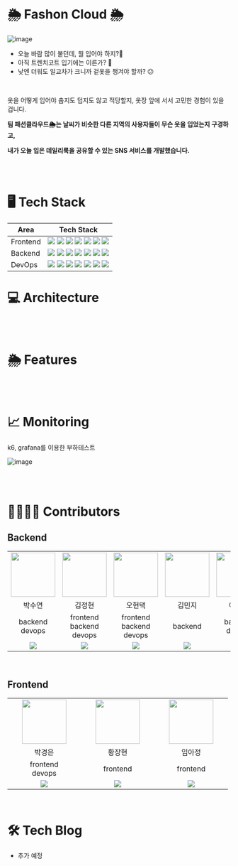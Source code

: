 # 🌦️ Fashon Cloud 🌦️

![image](https://github.com/Fashion-Cloud/.github/assets/88549117/c1a383ab-7cc2-432c-9860-d2ffead175e9)


- 오늘 바람 많이 불던데, 뭘 입어야 하지?🧐
- 아직 트렌치코트 입기에는 이른가? 🤔
- 낮엔 더워도 일교차가 크니까 겉옷을 챙겨야 할까? 😕

<br>

옷을 어떻게 입어야 춥지도 덥지도 않고 적당할지, 옷장 앞에 서서 고민한 경험이 있을 겁니다.

**팀 패션클라우드🌦️는 날씨가 비슷한 다른 지역의 사용자들이 무슨 옷을 입었는지 구경하고,**

**내가 오늘 입은 데일리룩을 공유할 수 있는 SNS 서비스를 개발했습니다.**

<br> <br>


# 🖥️ Tech Stack

| Area       | Tech Stack                                                                                                                                                                                                                                                                                                                                                                                                                                                                                                                                                                                                                                                                                                                                                                                                                                                                                                                                                                                                                                                                         |
| ---------- |------------------------------------------------------------------------------------------------------------------------------------------------------------------------------------------------------------------------------------------------------------------------------------------------------------------------------------------------------------------------------------------------------------------------------------------------------------------------------------------------------------------------------------------------------------------------------------------------------------------------------------------------------------------------------------------------------------------------------------------------------------------------------------------------------------------------------------------------------------------------------------------------------------------------------------------------------------------------------------------------------------------------------------------------------------------------------------|
| Frontend   | <img src="https://img.shields.io/badge/TypeScript-3178C6?style=for-the-badge&logo=typescript&logoColor=white"> <img src="https://img.shields.io/badge/nestjs-E0234E?style=for-the-badge&logo=nestjs&logoColor=white"> <img src="https://img.shields.io/badge/vite-646CFF?style=for-the-badge&logo=vite&logoColor=white"> <img src="https://img.shields.io/badge/tailwind css-06B6D4?style=for-the-badge&logo=tailwind css&logoColor=white"> <img src="https://img.shields.io/badge/prettier-F7B93E?style=for-the-badge&logo=prettier&logoColor=white"> <img src="https://img.shields.io/badge/eslint-4B32C3?style=for-the-badge&logo=eslint&logoColor=white"> <img src="https://img.shields.io/badge/recoil-3578E5?style=for-the-badge&logo=zustand&logoColor=white"> |
| Backend    | <img src="https://img.shields.io/badge/Spring_Boot-F2F4F9?style=for-the-badge&logo=spring-boot"> <img src="https://img.shields.io/badge/Spring_Security-6DB33F?style=for-the-badge&logo=Spring-Security&logoColor=white"> <img src="https://img.shields.io/badge/Spring_Boot-F2F4F9?style=for-the-badge&logo=spring-data-jpa"> <img src="https://img.shields.io/badge/PostgreSQL-316192?style=for-the-badge&logo=postgresql&logoColor=white"> <img src="https://img.shields.io/badge/amazon s3-569A31?style=for-the-badge&logo=amazons3&logoColor=white"> <img src="https://img.shields.io/badge/Junit5-25A162?style=for-the-badge&logo=junit5&logoColor=white"> <img src="https://img.shields.io/badge/redis-DC382D?style=for-the-badge&logo=redis&logoColor=white"> |
| DevOps     | <img src="https://img.shields.io/badge/nginx-009639?style=for-the-badge&logo=nginx&logoColor=white"> <img src="https://img.shields.io/badge/docker-2496ED?style=for-the-badge&logo=docker&logoColor=white"> <img src="https://img.shields.io/badge/github actions-2088FF?style=for-the-badge&logo=github actions&logoColor=white"> <img src="https://img.shields.io/badge/amazon ec2-FF9900?style=for-the-badge&logo=amazon ec2&logoColor=white"> <img src="https://img.shields.io/badge/elastic stack-005571?style=for-the-badge&logo=elastic stack&logoColor=white"> <img src="https://img.shields.io/badge/k6-7D64FF?style=for-the-badge&logo=k6&logoColor=white"> <img src="https://img.shields.io/badge/grafana-F46800?style=for-the-badge&logo=grafana&logoColor=white"> |


# 💻 Architecture

<br> <br>

# 🌦️ Features

<br> <br>

# 📈 Monitoring

k6, grafana를 이용한 부하테스트

![image](https://github.com/Fashion-Cloud/.github/assets/88549117/cb8ea75b-6d92-4932-bfa1-1897f77bf19c)

<br> <br>

# 👨‍👩‍👧‍👦 Contributors

## Backend

<table width="1000px">
    <tbody>
    <tr>
         <td width="100" align="center">
            <a href="https://github.com/PARK-Su-yeon">
                <img src="https://avatars.githubusercontent.com/u/93627156?v=4" width="100" height="100">
            </a>
        </td>
        <td width="100" align="center">
            <a href="https://github.com/kjeongh">
                <img src="https://avatars.githubusercontent.com/u/88549117?v=4" width="100" height="100">
            </a>
        </td>
        <td width="100" align="center">
            <a href="https://github.com/HyunTaek5">
                <img src="https://avatars.githubusercontent.com/u/38789284?v=4" width="100" height="100">
            </a>
        </td>
        <td width="100" align="center">
            <a href="https://github.com/alswl020208">
                <img src="https://avatars.githubusercontent.com/u/96772297?v=4" width="100" height="100">
            </a>
        </td>
        <td width="100" align="center">
            <a href="https://github.com/RayLee-Kor">
                <img src="https://avatars.githubusercontent.com/u/81789003?v=4" width="100" height="100">
            </a>
        </td>
    </tr>
    <tr>
        <td width="100" align="center">박수연</td>
        <td width="100" align="center">김정현</td>
        <td width="100" align="center">오현택</td>
        <td width="100" align="center">김민지</td>
        <td width="100" align="center">이정우</td>
    </tr>
    <tr>
        <td width="150" align="center">
            backend<br>
            devops<br>
        </td>
        <td width="150" align="center">
            frontend<br>
            backend<br>
            devops<br>
        </td>
        <td width="150" align="center">
            frontend<br>
            backend<br>
            devops<br>
        </td>
        <td width="150" align="center">
            backend<br>
        </td>
        <td width="150" align="center">
            backend<br>
            devops<br>
        </td>
    </tr>
    <tr>
        <td width="100" align="center">
            <a href="https://github.com/PARK-Su-yeon">
                <img src="http://img.shields.io/badge/PARKSuyeon-green?style=social&logo=github"/>
            </a>
        </td>
        <td width="100" align="center">
            <a href="https://github.com/kjeongh">
                <img src="http://img.shields.io/badge/kjeongh-green?style=social&logo=github"/>
            </a>
        </td>
        <td width="100" align="center">
            <a href="https://github.com/HyunTaek5">  
                <img src="http://img.shields.io/badge/HyunTaek5-green?style=social&logo=github"/>
            </a>
        </td>
        <td width="100" align="center">
            <a href="https://github.com/alswl020208">  
                <img src="http://img.shields.io/badge/alswl020208-green?style=social&logo=github"/>
            </a>
        </td>
        <td width="100" align="center">
            <a href="https://github.com/RayLee-Kor">  
                <img src="http://img.shields.io/badge/RayLee-green?style=social&logo=github"/>
            </a>
        </td>
    </tr>
    </tbody>
</table>

<br>

## Frontend

<table width="1000px">
    <tbody>
    <tr>
         <td width="100" align="center">
            <a href="https://github.com/gyeong3un2">
                <img src="https://avatars.githubusercontent.com/u/83361012?v=4" width="100" height="100">
            </a>
        </td>
        <td width="100" align="center">
            <a href="https://github.com/jh722">
                <img src="https://avatars.githubusercontent.com/u/104212460?v=4" width="100" height="100">
            </a>
        </td>
        <td width="100" align="center">
            <a href="https://github.com/Ajeong-Im">
                <img src="https://avatars.githubusercontent.com/u/86238348?v=4" width="100" height="100">
            </a>
        </td>
    </tr>
    <tr>
        <td width="100" align="center">박경은</td>
        <td width="100" align="center">황장현</td>
        <td width="100" align="center">임아정</td>
    </tr>
    <tr>
        <td width="150" align="center">
            frontend<br>
            devops<br>
        </td>
        <td width="150" align="center">
            frontend<br>
        </td>
        <td width="150" align="center">
            frontend<br>
        </td>
    </tr>
    <tr>
        <td width="100" align="center">
            <a href="https://github.com/gyeong3un2">
                <img src="http://img.shields.io/badge/gyeong3un2-green?style=social&logo=github"/>
            </a>
        </td>
        <td width="100" align="center">
            <a href="https://github.com/jh722">
                <img src="http://img.shields.io/badge/jh722-green?style=social&logo=github"/>
            </a>
        </td>
        <td width="100" align="center">
            <a href="https://github.com/Ajeong-Im">  
                <img src="http://img.shields.io/badge/Ajeong Im-green?style=social&logo=github"/>
            </a>
        </td>
    </tr>
    </tbody>
</table>
<br>

# 🛠️ Tech Blog

- 추가 예정
